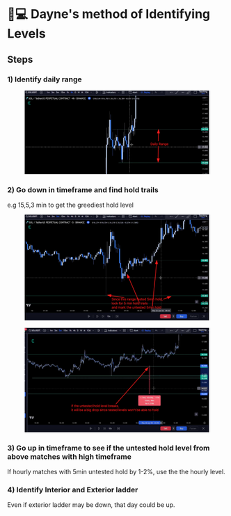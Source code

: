 # 🧑💻 Dayne's method of Identifying Levels



## Steps

### 1) Identify daily range

<figure><img src="../../.gitbook/assets/image.png" alt=""><figcaption></figcaption></figure>

### 2) Go down in timeframe and find hold trails

e.g 15,5,3 min to get the greediest hold level

<figure><img src="../../.gitbook/assets/image (2).png" alt=""><figcaption></figcaption></figure>

<figure><img src="../../.gitbook/assets/image (17).png" alt=""><figcaption></figcaption></figure>

### 3) Go up in timeframe to see if the untested hold level from above matches with high timeframe

If hourly matches with 5min untested hold by 1-2%, use the the hourly level.

### 4) Identify Interior and Exterior ladder

Even if exterior ladder may be down, that day could be up.

